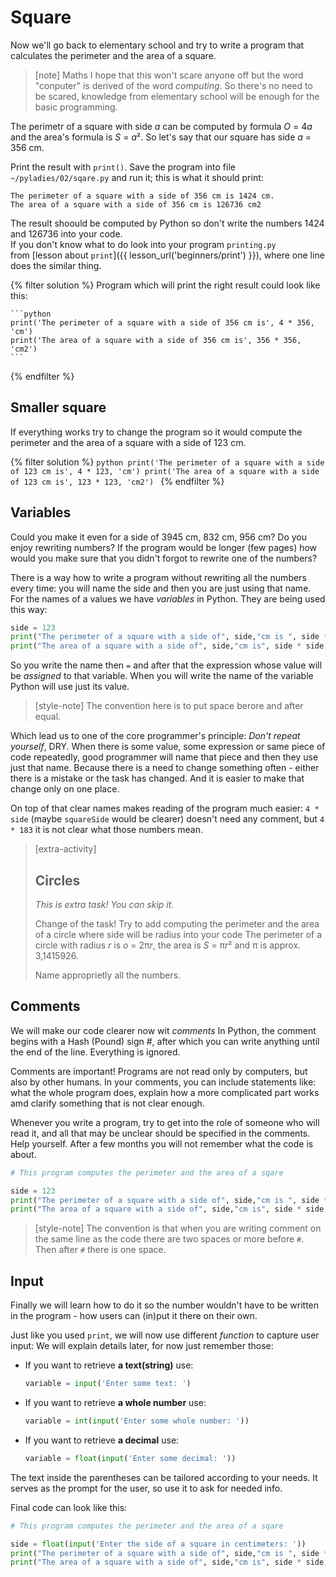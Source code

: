 # Square

Now we'll go back to elementary school and try to write a program 
that calculates the perimeter and the area of a square.

> [note] Maths
> I hope that this won't scare anyone off
> but the word "conputer" is derived of the
> word *computing*. So there's no need
> to be scared, knowledge from elementary
> school will be enough for the basic programming.

The perimetr of a square with side <var>a</var>
can be computed by formula <var>O</var> = 4<var>a</var>
and the area's formula is <var>S</var> = <var>a</var>².
So let's say that our square has side <var>a</var> = 356 cm.


Print the result with `print()`.
Save the program into file <code>~/pyladies/02/sqare.py</code>
and run it; this is what it should print:

```
The perimeter of a square with a side of 356 cm is 1424 cm.
The area of a square with a side of 356 cm is 126736 cm2
```

The result shoould be computed by Python so don't write the
numbers 1424 and  126736 into your code. <br>
If you don't know what to do look into your program <code>printing.py</code>
from [lesson about `print`]({{ lesson_url('beginners/print') }}), 
where one line  does the similar thing.

{% filter solution %}
    Program which will print the right result could look like this:

    ```python
    print('The perimeter of a square with a side of 356 cm is', 4 * 356, 'cm')
    print('The area of a square with a side of 356 cm is', 356 * 356, 'cm2')
    ```
{% endfilter %}


## Smaller square

If everything works try to change the program
so it would compute the perimeter and the area
of a square with a side of 123 cm.

{% filter solution %}
    ```python
    print('The perimeter of a square with a side of 123 cm is', 4 * 123, 'cm')
    print('The area of a square with a side of 123 cm is', 123 * 123, 'cm2')
    ```
{% endfilter %}


## Variables

Could you make it even for a side of 3945 cm, 832 cm, 956 cm?
Do you enjoy rewriting numbers?
If the program would be longer (few pages)
how would you make sure that you didn't forgot
to rewrite one of the numbers?

There is a way how to write a program without
rewriting all the numbers every time:
you will name the side and then you are just
using that name. For the names of a values 
we have *variables* in Python.
They are being used this way:

```python
side = 123
print("The perimeter of a square with a side of", side,"cm is ", side * 4,"cm.")
print("The area of a square with a side of", side,"cm is", side * side, "cm2.")
```

So you write the name then `=` and after that
the expression whose value will be *assigned*
to that variable.
When you will write the name of the variable
Python will use just its value.

> [style-note]
> The convention here is to put space berore and after equal.

Which lead us to one of the core programmer's
principle: *Don't repeat yourself*, <abbr class="initialism">DRY</abbr>.
When there is some value, some expression or same 
piece of code repeatedly, good programmer will
name that piece and then they use just that name.
Because there is a need to change something often - either
there is a mistake or the task has changed.
And it is easier to make that change only on one place.

On top of that clear names makes reading of the 
program much easier: `4 * side` (maybe `squareSide` would be clearer)
doesn't need any comment, but `4 * 183` it is not clear what
those numbers mean.


> [extra-activity]
>
> ## Circles
>
> *This is extra task! You can skip it.*
>
> Change of the task!
> Try to add computing the perimeter and the area of
> a circle where side will be radius into your code
> The perimeter of a circle with radius <var>r</var>
> is <var>o</var> = 2π<var>r</var>, the area is <var>S</var> = π<var>r</var>²
> and π is approx. 3,1415926.
>
> Name approprietly all the numbers.


## Comments

We will make our code clearer now wit *comments*
In Python, the comment begins with a Hash (Pound) sign #, 
after which you can write anything until the end of the line. Everything is ignored.

Comments are important! Programs are not read only by computers, but also by other humans.
In your comments, you can include statements like: what the whole program does,
explain how a more complicated part works amd clarify something
that is not clear enough.

Whenever you write a program, try to get into the role of someone who will read it,
and all that may be unclear should be specified in the comments.
Help yourself. After a few months you will not remember what the code is about.

```python
# This program computes the perimeter and the area of a sqare

side = 123
print("The perimeter of a square with a side of", side,"cm is ", side * 4,"cm.")
print("The area of a square with a side of", side,"cm is", side * side, "cm2.")
```

> [style-note]
> The convention is that when you are writing comment on the same line
> as the code there are two spaces or more before `#`.
> Then after `#` there is one space.


## Input

Finally we will learn how to do it so the number wouldn't have to
be written in the program - how users can (in)put it there on their own.

Just like you used `print`, we will now use different *function* 
to capture user input:
We will explain details later, for now just remember those:

* If you want to retrieve **a text(string)** use:

  ```python
  variable = input('Enter some text: ')
  ```

* If you want to retrieve **a whole number** use:

  ```python
  variable = int(input('Enter some whole number: '))
  ```

* If you want to retrieve **a decimal** use:

  ```python
  variable = float(input('Enter some decimal: '))
  ```
The text inside the parentheses can be tailored according to your needs. 
It serves as the prompt for the user, so use it to ask for needed info.

Final code can look like this:

```python
# This program computes the perimeter and the area of a sqare

side = float(input('Enter the side of a square in centimeters: '))
print("The perimeter of a square with a side of", side,"cm is ", side * 4,"cm.")
print("The area of a square with a side of", side,"cm is", side * side, "cm2.")
```
